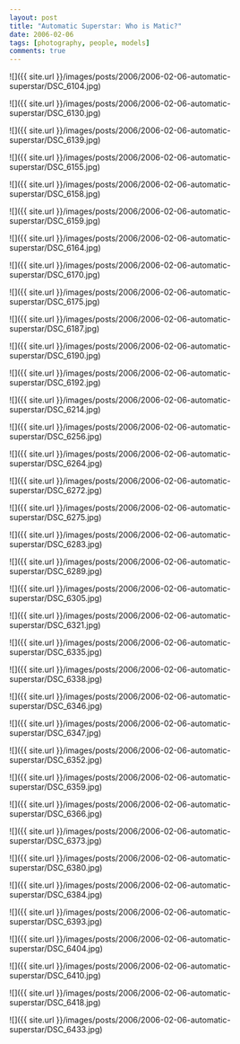 ```yaml
---
layout: post
title: "Automatic Superstar: Who is Matic?"
date: 2006-02-06
tags: [photography, people, models]
comments: true
---
```

![]({{ site.url }}/images/posts/2006/2006-02-06-automatic-superstar/DSC_6104.jpg)

![]({{ site.url }}/images/posts/2006/2006-02-06-automatic-superstar/DSC_6130.jpg)

![]({{ site.url }}/images/posts/2006/2006-02-06-automatic-superstar/DSC_6139.jpg)

![]({{ site.url }}/images/posts/2006/2006-02-06-automatic-superstar/DSC_6155.jpg)

![]({{ site.url }}/images/posts/2006/2006-02-06-automatic-superstar/DSC_6158.jpg)

![]({{ site.url }}/images/posts/2006/2006-02-06-automatic-superstar/DSC_6159.jpg)

![]({{ site.url }}/images/posts/2006/2006-02-06-automatic-superstar/DSC_6164.jpg)

![]({{ site.url }}/images/posts/2006/2006-02-06-automatic-superstar/DSC_6170.jpg)

![]({{ site.url }}/images/posts/2006/2006-02-06-automatic-superstar/DSC_6175.jpg)

![]({{ site.url }}/images/posts/2006/2006-02-06-automatic-superstar/DSC_6187.jpg)

![]({{ site.url }}/images/posts/2006/2006-02-06-automatic-superstar/DSC_6190.jpg)

![]({{ site.url }}/images/posts/2006/2006-02-06-automatic-superstar/DSC_6192.jpg)

![]({{ site.url }}/images/posts/2006/2006-02-06-automatic-superstar/DSC_6214.jpg)

![]({{ site.url }}/images/posts/2006/2006-02-06-automatic-superstar/DSC_6256.jpg)

![]({{ site.url }}/images/posts/2006/2006-02-06-automatic-superstar/DSC_6264.jpg)

![]({{ site.url }}/images/posts/2006/2006-02-06-automatic-superstar/DSC_6272.jpg)

![]({{ site.url }}/images/posts/2006/2006-02-06-automatic-superstar/DSC_6275.jpg)

![]({{ site.url }}/images/posts/2006/2006-02-06-automatic-superstar/DSC_6283.jpg)

![]({{ site.url }}/images/posts/2006/2006-02-06-automatic-superstar/DSC_6289.jpg)

![]({{ site.url }}/images/posts/2006/2006-02-06-automatic-superstar/DSC_6305.jpg)

![]({{ site.url }}/images/posts/2006/2006-02-06-automatic-superstar/DSC_6321.jpg)

![]({{ site.url }}/images/posts/2006/2006-02-06-automatic-superstar/DSC_6335.jpg)

![]({{ site.url }}/images/posts/2006/2006-02-06-automatic-superstar/DSC_6338.jpg)

![]({{ site.url }}/images/posts/2006/2006-02-06-automatic-superstar/DSC_6346.jpg)

![]({{ site.url }}/images/posts/2006/2006-02-06-automatic-superstar/DSC_6347.jpg)

![]({{ site.url }}/images/posts/2006/2006-02-06-automatic-superstar/DSC_6352.jpg)

![]({{ site.url }}/images/posts/2006/2006-02-06-automatic-superstar/DSC_6359.jpg)

![]({{ site.url }}/images/posts/2006/2006-02-06-automatic-superstar/DSC_6366.jpg)

![]({{ site.url }}/images/posts/2006/2006-02-06-automatic-superstar/DSC_6373.jpg)

![]({{ site.url }}/images/posts/2006/2006-02-06-automatic-superstar/DSC_6380.jpg)

![]({{ site.url }}/images/posts/2006/2006-02-06-automatic-superstar/DSC_6384.jpg)

![]({{ site.url }}/images/posts/2006/2006-02-06-automatic-superstar/DSC_6393.jpg)

![]({{ site.url }}/images/posts/2006/2006-02-06-automatic-superstar/DSC_6404.jpg)

![]({{ site.url }}/images/posts/2006/2006-02-06-automatic-superstar/DSC_6410.jpg)

![]({{ site.url }}/images/posts/2006/2006-02-06-automatic-superstar/DSC_6418.jpg)

![]({{ site.url }}/images/posts/2006/2006-02-06-automatic-superstar/DSC_6433.jpg)


